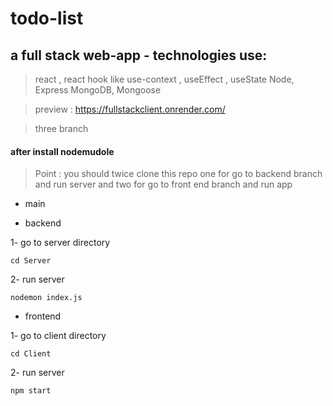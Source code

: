 # todo-list
## a full stack web-app - technologies use:
> react , react hook like use-context , useEffect , useState
>  Node, Express
> MongoDB, Mongoose

> preview : https://fullstackclient.onrender.com/

> three branch
#### after install nodemudole

> Point : you should twice clone this repo one for go to backend branch and run server and two for go to front end branch and run app

- main

* backend

1- go to server directory
```
cd Server
```
2- run server
```
nodemon index.js
```

+ frontend

1- go to client directory
```
cd Client
```
2- run server
```
npm start
```
